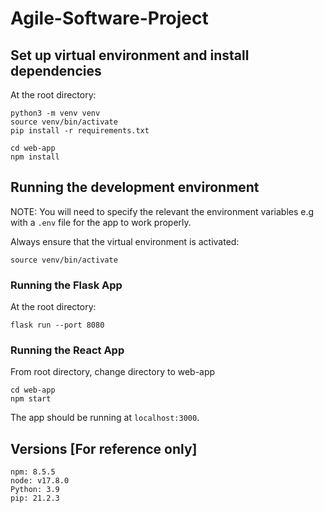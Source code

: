 # Agile-Software-Project

## Set up virtual environment and install dependencies

At the root directory:

```
python3 -m venv venv
source venv/bin/activate
pip install -r requirements.txt

cd web-app
npm install
```

## Running the development environment

NOTE: You will need to specify the relevant the environment variables e.g with a `.env` file for the app to work properly.

Always ensure that the virtual environment is activated:

```
source venv/bin/activate
```

### Running the Flask App

At the root directory:

```
flask run --port 8080
```

### Running the React App

From root directory, change directory to web-app

```
cd web-app
npm start
```

The app should be running at `localhost:3000`.

## Versions [For reference only]

```
npm: 8.5.5
node: v17.8.0
Python: 3.9
pip: 21.2.3
```

